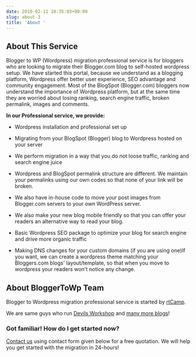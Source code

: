 ```yaml
---
date: 2010-02-11 10:35:03+00:00
slug: about-3
title: 'About '
---
```


## About This Service


Blogger to WP (Wordpress) migration professional service is for bloggers who are looking to migrate their Blogger.com blog to self-hosted wordpress setup. We have started this portal, because we understand as a blogging platform, Wordpress offer better user experience, SEO advantage and community engagement. Most of the BlogSpot (Blogger.com) bloggers now understand the importance of Wordpress platform, but at the same time they are worried about losing ranking, search engine traffic, broken permalink, images and comments.

**In our Professional service, we provide:**



	
  * Wordpress installation and professional set up

	
  * Migrating from your BlogSpot (Blogger) blog to Wordpress hosted on your server

	
  * We perform migration in a way that you do not loose traffic, ranking and search engine juice

	
  * Wordpress and BlogSpot permalink structure are different. We maintain your permalinks using our own codes so that none of your link will be broken.

	
  * We also have in-house code to move your post images from Blogger.com servers to your own WordPress server.

	
  * We also make your new blog mobile friendly so that you can offer your readers an alternative way to read your blog.

	
  * Basic Wordpress SEO package to optimize your blog for search engine and drive more organic traffic

	
  * Making DNS changes for your custom domains (if you are using one)If you want, we can create a wordpress theme matching your Bloggers.com blogs' layout/template, so that when you move to wordpress your readers won't notice any change.




## About BloggerToWp Team


Blogger to Wordpress migration professional service is started by [rtCamp](https://rtcamp.com/).

We are same guys who run [Devils Workshop](http://devilsworkshop.org/) and [many more blogs](https://rtcamp.com/portfolio/category/blogger-to-wordpress/)!


### Got familiar! How do I get started now?


[Contact us](http://bloggertowp.org/contact/) using contact form given below for a free quotation. We will help you get started with the migration in 24-hours!
